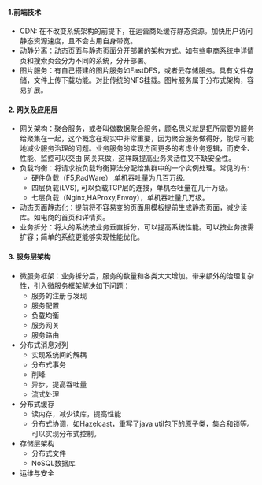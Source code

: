 #### 1.前端技术
* CDN: 在不改变系统架构的前提下，在运营商处缓存静态资源。加快用户访问静态资源速度，且不会占用自身带宽。
* 动静分离：动态页面与静态页面分开部署的架构方式。如有些电商系统中详情页和搜索页会分为不同的系统，分开部署。
* 图片服务：有自己搭建的图片服务如FastDFS，或者云存储服务。具有文件存储，文件上传下载功能。对比传统的NFS挂载。图片服务属于分布式架构，容易扩展。

#### 2. 网关及应用层  
* 网关架构：聚合服务，或者叫做数据聚合服务，顾名思义就是把所需要的服务给聚集在一起，这个概念在现实中非常重要，因为聚合服务做得好，能尽可能地减少服务治理的问题。业务服务的实现方面更多的考虑业务逻辑，而安全、性能、监控可以交由 网关来做，这样既提高业务灵活性又不缺安全性。
* 负载均衡：将请求按负载均衡算法分配给集群中的一个实例处理。常见的有:
    * 硬件负载（F5,RadWare）,单机吞吐量为几百万级.
    * 四层负载(LVS), 可以负载TCP层的连接，单机吞吐量在几十万级。
    * 七层负载（Nginx,HAProxy,Envoy），单机吞吐量几万级。
* 动态页面静态化：提前将不容易变的页面用模板提前生成静态页面，减少读库。如电商的首页和详情页。
* 业务拆分：将大的系统按业务垂直拆分，可以提高系统性能。可以按业务按需扩容；简单的系统更能够实现性能优化。

#### 3. 服务层架构
* 微服务框架：业务拆分后，服务的数量和各类大大增加。带来额外的治理复杂性，引入微服务框架解决如下问题：
    * 服务的注册与发现
    * 服务配置
    * 负载均衡
    * 服务网关
    * 服务路由
* 分布式消息对列
    * 实现系统间的解耦
    * 分布式事务
    * 削峰
    * 异步，提高吞吐量
    * 流式处理
* 分布式缓存
    * 读内存，减少读库，提高性能
    * 分布式协调，如Hazelcast，重写了java util包下的原子类，集合和锁等。可以实现分布式控制。
* 存储层架构
    * 分布式文件
    * NoSQL数据库
* 运维与安全
    